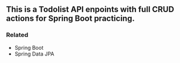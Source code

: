 ## This is a Todolist API enpoints with full CRUD actions for Spring Boot practicing.

### Related
* Spring Boot
* Spring Data JPA
